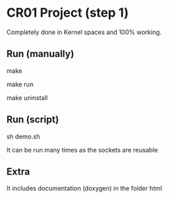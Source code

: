 # CR01 Project (step 1)

Completely done in Kernel spaces and 100% working.

## Run (manually)
make

make run

make uninstall

## Run (script)
sh demo.sh

It can be run many times as the sockets are reusable

## Extra
It includes documentation (doxygen) in the folder html
